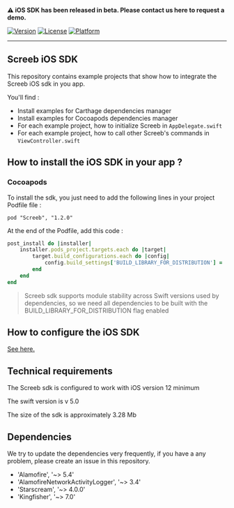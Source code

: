 __:warning:  iOS SDK has been released in beta. Please contact us here to request a demo.__

[![Version](https://img.shields.io/cocoapods/v/Screeb.svg?style=flat)](https://cocoapods.org/pods/Screeb)
[![License](https://img.shields.io/cocoapods/l/Screeb.svg?style=flat)](https://cocoapods.org/pods/Screeb)
[![Platform](https://img.shields.io/cocoapods/p/Screeb.svg?style=flat)](https://cocoapods.org/pods/Screeb)

___

## Screeb iOS SDK

This repository contains example projects that show how to integrate the Screeb iOS sdk in you app.

You'll find :

- Install examples for Carthage dependencies manager
- Install examples for Cocoapods dependencies manager
- For each example project, how to initialize Screeb in `AppDelegate.swift`
- For each example project, how to call other Screeb's commands in `ViewController.swift`

## How to install the iOS SDK in your app ?

### Cocoapods

To install the sdk, you just need to add the following lines in your project Podfile file :

```
pod "Screeb", "1.2.0"
```

At the end of the Podfile, add this code :

```ruby
post_install do |installer|
    installer.pods_project.targets.each do |target|
        target.build_configurations.each do |config|
            config.build_settings['BUILD_LIBRARY_FOR_DISTRIBUTION'] = 'YES'
        end
    end
end
```

> Screeb sdk supports module stability across Swift versions used by dependencies, so we need all dependencies to be built with the  BUILD_LIBRARY_FOR_DISTRIBUTION flag enabled

## How to configure the iOS SDK
[See here.](https://github.com/ScreebApp/developers/wiki/ios-SDK-install)

## Technical requirements

The Screeb sdk is configured to work with iOS version 12 minimum

The swift version is v 5.0

The size of the sdk is approximately 3.28 Mb

## Dependencies

We try to update the dependencies very frequently, if you have a any problem, please create an issue in this repository.

- 'Alamofire', '~> 5.4'
- 'AlamofireNetworkActivityLogger', '~> 3.4'
- 'Starscream', '~> 4.0.0'
- 'Kingfisher', '~> 7.0'
